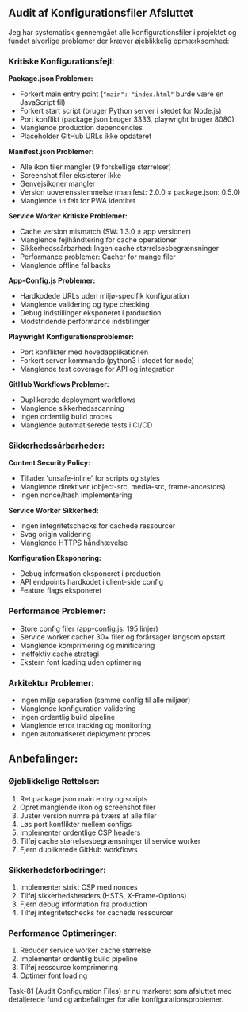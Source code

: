 ## Audit af Konfigurationsfiler Afsluttet

Jeg har systematisk gennemgået alle konfigurationsfiler i projektet og fundet alvorlige problemer der kræver øjeblikkelig opmærksomhed:

### Kritiske Konfigurationsfejl:

**Package.json Problemer:**
- Forkert main entry point (`"main": "index.html"` burde være en JavaScript fil)
- Forkert start script (bruger Python server i stedet for Node.js)
- Port konflikt (package.json bruger 3333, playwright bruger 8080)
- Manglende production dependencies
- Placeholder GitHub URLs ikke opdateret

**Manifest.json Problemer:**
- Alle ikon filer mangler (9 forskellige størrelser)
- Screenshot filer eksisterer ikke
- Genvejsikoner mangler
- Version uoverensstemmelse (manifest: 2.0.0 ≠ package.json: 0.5.0)
- Manglende `id` felt for PWA identitet

**Service Worker Kritiske Problemer:**
- Cache version mismatch (SW: 1.3.0 ≠ app versioner)
- Manglende fejlhåndtering for cache operationer
- Sikkerhedssårbarhed: Ingen cache størrelsesbegrænsninger
- Performance problemer: Cacher for mange filer
- Manglende offline fallbacks

**App-Config.js Problemer:**
- Hardkodede URLs uden miljø-specifik konfiguration
- Manglende validering og type checking
- Debug indstillinger eksponeret i production
- Modstridende performance indstillinger

**Playwright Konfigurationsproblemer:**
- Port konflikter med hovedapplikationen
- Forkert server kommando (python3 i stedet for node)
- Manglende test coverage for API og integration

**GitHub Workflows Problemer:**
- Duplikerede deployment workflows
- Manglende sikkerhedsscanning
- Ingen ordentlig build proces
- Manglende automatiserede tests i CI/CD

### Sikkerhedssårbarheder:

**Content Security Policy:**
- Tillader 'unsafe-inline' for scripts og styles
- Manglende direktiver (object-src, media-src, frame-ancestors)
- Ingen nonce/hash implementering

**Service Worker Sikkerhed:**
- Ingen integritetschecks for cachede ressourcer
- Svag origin validering
- Manglende HTTPS håndhævelse

**Konfiguration Eksponering:**
- Debug information eksponeret i production
- API endpoints hardkodet i client-side config
- Feature flags eksponeret

### Performance Problemer:

- Store config filer (app-config.js: 195 linjer)
- Service worker cacher 30+ filer og forårsager langsom opstart
- Manglende komprimering og minificering
- Ineffektiv cache strategi
- Ekstern font loading uden optimering

### Arkitektur Problemer:

- Ingen miljø separation (samme config til alle miljøer)
- Manglende konfiguration validering
- Ingen ordentlig build pipeline
- Manglende error tracking og monitoring
- Ingen automatiseret deployment proces

## Anbefalinger:

### Øjeblikkelige Rettelser:
1. Ret package.json main entry og scripts
2. Opret manglende ikon og screenshot filer
3. Juster version numre på tværs af alle filer
4. Løs port konflikter mellem configs
5. Implementer ordentlige CSP headers
6. Tilføj cache størrelsesbegrænsninger til service worker
7. Fjern duplikerede GitHub workflows

### Sikkerhedsforbedringer:
1. Implementer strikt CSP med nonces
2. Tilføj sikkerhedsheaders (HSTS, X-Frame-Options)
3. Fjern debug information fra production
4. Tilføj integritetschecks for cachede ressourcer

### Performance Optimeringer:
1. Reducer service worker cache størrelse
2. Implementer ordentlig build pipeline
3. Tilføj ressource komprimering
4. Optimer font loading

Task-81 (Audit Configuration Files) er nu markeret som afsluttet med detaljerede fund og anbefalinger for alle konfigurationsproblemer.
        
